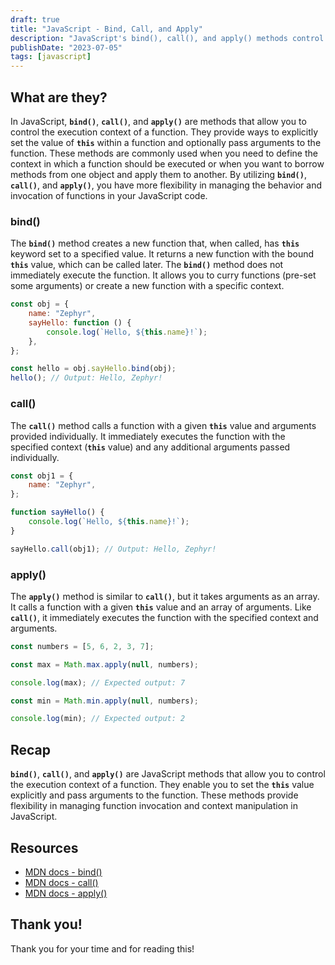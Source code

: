 ```yaml
---
draft: true
title: "JavaScript - Bind, Call, and Apply"
description: "JavaScript's bind(), call(), and apply() methods control function context, allowing explicit this binding and argument passing."
publishDate: "2023-07-05"
tags: [javascript]
---
```


## What are they?

In JavaScript, **`bind()`**, **`call()`**, and **`apply()`** are methods that allow you to control the execution context of a function. They provide ways to explicitly set the value of **`this`** within a function and optionally pass arguments to the function. These methods are commonly used when you need to define the context in which a function should be executed or when you want to borrow methods from one object and apply them to another. By utilizing **`bind()`**, **`call()`**, and **`apply()`**, you have more flexibility in managing the behavior and invocation of functions in your JavaScript code.

### bind()

The **`bind()`** method creates a new function that, when called, has **`this`** keyword set to a specified value. It returns a new function with the bound **`this`** value, which can be called later. The **`bind()`** method does not immediately execute the function. It allows you to curry functions (pre-set some arguments) or create a new function with a specific context.

```jsx
const obj = {
	name: "Zephyr",
	sayHello: function () {
		console.log(`Hello, ${this.name}!`);
	},
};

const hello = obj.sayHello.bind(obj);
hello(); // Output: Hello, Zephyr!
```

### call()

The **`call()`** method calls a function with a given **`this`** value and arguments provided individually. It immediately executes the function with the specified context (**`this`** value) and any additional arguments passed individually.

```jsx
const obj1 = {
	name: "Zephyr",
};

function sayHello() {
	console.log(`Hello, ${this.name}!`);
}

sayHello.call(obj1); // Output: Hello, Zephyr!
```

### apply()

The **`apply()`** method is similar to **`call()`**, but it takes arguments as an array. It calls a function with a given **`this`** value and an array of arguments. Like **`call()`**, it immediately executes the function with the specified context and arguments.

```jsx
const numbers = [5, 6, 2, 3, 7];

const max = Math.max.apply(null, numbers);

console.log(max); // Expected output: 7

const min = Math.min.apply(null, numbers);

console.log(min); // Expected output: 2
```

## Recap

**`bind()`**, **`call()`**, and **`apply()`** are JavaScript methods that allow you to control the execution context of a function. They enable you to set the **`this`** value explicitly and pass arguments to the function. These methods provide flexibility in managing function invocation and context manipulation in JavaScript.

## Resources

- <a href="https://developer.mozilla.org/en-US/docs/Web/JavaScript/Reference/Global_objects/Function/bind" target="_blank" rel="noopener noreferrer">MDN docs - bind()</a>
- <a href="https://developer.mozilla.org/en-US/docs/Web/JavaScript/Reference/Global_objects/Function/call" target="_blank" rel="noopener noreferrer">MDN docs - call()</a>
- <a href="https://developer.mozilla.org/en-US/docs/Web/JavaScript/Reference/Global_objects/Function/apply" target="_blank" rel="noopener noreferrer">MDN docs - apply()</a>

## Thank you!

Thank you for your time and for reading this!
